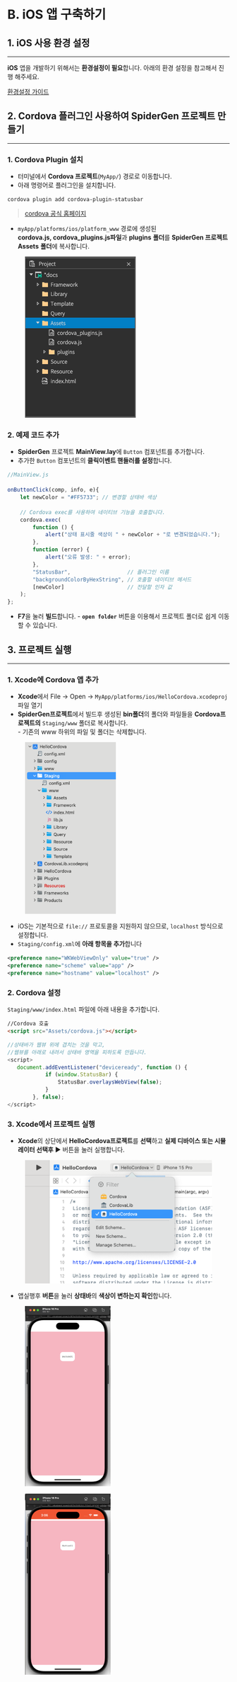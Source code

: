 # B. iOS 앱 구축하기

## 1. iOS 사용 환경 설정

***

**iOS** 앱을 개발하기 위해서는 **환경설정이 필요**합니다. 아래의 환경 설정을 참고해서 진행 해주세요.

[환경설정 가이드](../../03-start-guide/04-mobile/b-ios.md)



## 2. Cordova 플러그인 사용하여 SpiderGen 프로젝트 만들기

***

### **1. Cordova Plugin 설치**

* 터미널에서 **Cordova 프로젝트**(`MyApp/`) 경로로 이동합니다.
* 아래 명령어로 플러그인을 설치합니다.&#x20;

```
cordova plugin add cordova-plugin-statusbar 
```

> [cordova 공식 홈페이지](https://cordova.apache.org/plugins/)

* `myApp/platforms/ios/platform_www` 경로에 생성된 \
  **cordova.js, cordova\_plugins.js파일**과 **plugins** **폴더**를 **SpiderGen 프로젝트** **Assets** **폴더**에 복사합니다.

<figure><img src="../../.gitbook/assets/image (28).png" alt=""><figcaption></figcaption></figure>

### 2. 예제 코드 추가

* **SpiderGen** 프로젝트 **MainView.lay**에 `Button` 컴포넌트를 추가합니다.
* 추가한 `Button` 컴포넌트의 **클릭이벤트 핸들러를 설정**합니다.

```javascript
//MainView.js

onButtonClick(comp, info, e){
    let newColor = "#FF5733"; // 변경할 상태바 색상
    
    // Cordova exec를 사용하여 네이티브 기능을 호출합니다.
    cordova.exec(
        function () {
            alert("상태 표시줄 색상이 " + newColor + "로 변경되었습니다.");
        },
        function (error) {
            alert("오류 발생: " + error);
        },
        "StatusBar",                  // 플러그인 이름
        "backgroundColorByHexString", // 호출할 네이티브 메서드
        [newColor]                    // 전달할 인자 값
    );
};
```

* **F7**을 눌러 **빌드**합니다. - **`open folder`** 버튼을 이용해서 프로젝트 폴더로 쉽게 이동할 수 있습니다.



## 3. 프로젝트 실행

***

### **1. Xcode에 Cordova 앱 추가**

* **Xcode**에서 File -> Open → `MyApp/platforms/ios/HelloCordova.xcodeproj` 파일 열기
* **SpiderGen프로젝트**에서 빌드후 생성된 **bin폴더**의 폴더와 파일들을 **Cordova프로젝트의** `Staging/www` 폴더로 복사합니다. \
  \- 기존의 www 하위의 파일 및 폴더는 삭제합니다.

<figure><img src="../../.gitbook/assets/image (39).png" alt="" width="206"><figcaption></figcaption></figure>

* iOS는 기본적으로 `file://` 프로토콜을 지원하지 않으므로, `localhost` 방식으로 설정합니다.
* `Staging/config.xml`에 **아래 항목을 추가**합니다

```xml
<preference name="WKWebViewOnly" value="true" />
<preference name="scheme" value="app" />
<preference name="hostname" value="localhost" />
```



### **2. Cordova 설정**

`Staging/www/index.html` 파일에 아래 내용을 추가합니다.

```html
//Cordova 호출
<script src="Assets/cordova.js"></script>
```

```javascript
//상태바가 웹뷰 위에 겹치는 것을 막고, 
//웹뷰를 아래로 내려서 상태바 영역을 피하도록 만듭니다.
<script>
   document.addEventListener("deviceready", function () {
            if (window.StatusBar) {
                StatusBar.overlaysWebView(false);
            }
        }, false);
</script> 
```

### 3. Xcode에서 프로젝트 실행

* **Xcode**의 상단에서 **HelloCordova프로젝트**를 **선택**하고 **실제 디바이스 또는 시뮬레이터 선택후** ▶ 버튼을 눌러 실행합니다.

<figure><img src="../../.gitbook/assets/image (32).png" alt=""><figcaption></figcaption></figure>

* 앱실행후 **버튼**을 눌러 **상태바**의 **색상이 변하는지 확인**합니다.

<div><figure><img src="../../.gitbook/assets/ios01.png" alt="" width="194"><figcaption></figcaption></figure> <figure><img src="../../.gitbook/assets/ios02.png" alt="" width="194"><figcaption></figcaption></figure></div>
